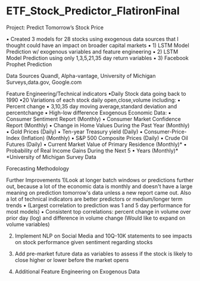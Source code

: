 # ETF_Stock_Predictor_FlatironFinal

Project: Predict Tomorrow’s Stock Price

▪ Created 3 models for 28 stocks using exogenous data sources that I thought could have an impact on broader capital markets
    ▪ 1) LSTM Model Prediction w/ exogenous variables and feature engineering
    ▪ 2) LSTM Model Prediction using only 1,3,5,21,35 day return variables
    ▪ 3) Facebook Prophet Prediction

Data Sources
Quandl, Alpha-vantage, University of Michigan Surveys,data.gov, Google.com

Feature Engineering/Technical indicators
▪Daily Stock data going back to 1990
▪20 Variations of each stock daily open,close,volume including:
    ▪ Percent change
    ▪ 3,10,35 day moving average,standard deviation and percentchange
    ▪ High-low difference
Exogenous Economic Data:
▪ Consumer Sentiment Report (Monthly)
▪ Consumer Market Confidence Report (Monthly)
▪ Change in Home Values During the Past Year (Monthly)
▪ Gold Prices (Daily)
▪ Ten-year Treasury yield (Daily)
▪ Consumer-Price-Index (Inflation) (Monthly)
▪ S&P 500 Composite Prices (Daily)
▪ Crude Oil Futures (Daily)
▪ Current Market Value of Primary Residence (Monthly)*
▪ Probability of Real Income Gains During the Next 5
▪ Years (Monthly)*
*University of Michigan Survey Data


Forecasting Methodology

Further Improvements
1)Look at longer batch windows or predictions further out, because a lot of the economic data is monthly and doesn't have a large meaning on prediction tomorrow's data unless a new report came out. Also a lot of technical indicators are better predictors or medium/longer term trends
    ▪ (Largest correlation to prediction was 1 and 5 day performance for most models)
    ▪ Consistent top correlations: percent change in volume over prior day (log) and difference in volume change (Would like to expand on volume variables)
    
2) Implement NLP on Social Media and 10Q-10K statements to see impacts on stock performance given sentiment regarding stocks

3) Add pre-market future data as variables to assess if the stock is likely to close higher or lower before the market opens

4) Additional Feature Engineering on Exogenous Data

